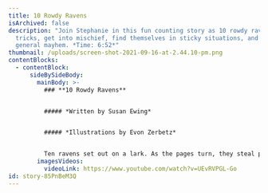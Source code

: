 ```yaml
---
title: 10 Rowdy Ravens
isArchived: false
description: "Join Stephanie in this fun counting story as 10 rowdy ravens play
  tricks, get into mischief, find themselves in sticky situations, and make
  general mayhem. *Time: 6:52*"
thumbnail: /uploads/screen-shot-2021-09-16-at-2.44.10-pm.png
contentBlocks:
  - contentBlock:
      sideBySideBody:
        mainBody: >-
          ### **10 Rowdy Ravens**


          ##### *Written by Susan Ewing*


          ##### *Illustrations by Evon Zerbetz*


          Ten ravens set out on a lark. As the pages turn, they steal pretty pearls, picnic in a pickup truck, and pull a predator’s tail. Scenarios are fanciful but rooted in ravenhood: collecting shiny things, testing curious objects, getting into garbage, and showing off. The adventures take their numbers down to 1, and they reunite to play the game all over again.
        imagesVideos:
          videoLink: https://www.youtube.com/watch?v=UEvRVPGL-Go
id: story-85PnBeM3Q
---
```

